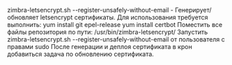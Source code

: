 zimbra-letsencrypt.sh --register-unsafely-without-email - Генерирует/обновляет letsencrypt сертификаты.
Для использования требуется выполнить:
yum install git epel-release
yum install certbot
Поместить все файлы репозитория по пути:
/usr/bin/zimbra-letsencrypt/
Запустить zimbra-letsencrypt.sh --register-unsafely-without-email от пользователя с правами sudo
После генерации и деплоя сертификата в крон добавиться задача по обновлению сертификата.
